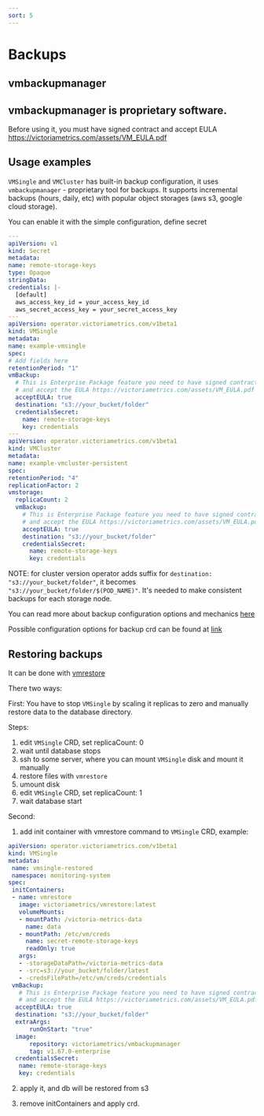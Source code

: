 ```yaml
---
sort: 5
---
```


# Backups

## vmbackupmanager

## vmbackupmanager is proprietary software. 

 Before using it, you must have signed contract and accept EULA https://victoriametrics.com/assets/VM_EULA.pdf

## Usage examples

 `VMSingle` and `VMCluster` has built-in backup configuration, it uses `vmbackupmanager` - proprietary tool for backups.
 It supports incremental backups (hours, daily, etc) with popular object storages (aws s3, google cloud storage).
 
  You can enable it with the simple configuration, define secret
  
  ```yaml
---
apiVersion: v1
kind: Secret
metadata:
  name: remote-storage-keys
type: Opaque
stringData:
  credentials: |-
    [default]
    aws_access_key_id = your_access_key_id
    aws_secret_access_key = your_secret_access_key
---
apiVersion: operator.victoriametrics.com/v1beta1
kind: VMSingle
metadata:
  name: example-vmsingle
spec:
  # Add fields here
  retentionPeriod: "1"
  vmBackup:
    # This is Enterprise Package feature you need to have signed contract to use it
    # and accept the EULA https://victoriametrics.com/assets/VM_EULA.pdf
    acceptEULA: true
    destination: "s3://your_bucket/folder"
    credentialsSecret:
      name: remote-storage-keys
      key: credentials
---
apiVersion: operator.victoriametrics.com/v1beta1
kind: VMCluster
metadata:
  name: example-vmcluster-persistent
spec:
  retentionPeriod: "4"
  replicationFactor: 2
  vmstorage:
    replicaCount: 2
    vmBackup:
      # This is Enterprise Package feature you need to have signed contract to use it
      # and accept the EULA https://victoriametrics.com/assets/VM_EULA.pdf
      acceptEULA: true
      destination: "s3://your_bucket/folder"
      credentialsSecret:
        name: remote-storage-keys
        key: credentials

```

NOTE: for cluster version operator adds suffix for `destination: "s3://your_bucket/folder"`, it becomes `"s3://your_bucket/folder/$(POD_NAME)"`. 
It's needed to make consistent backups for each storage node.

 You can read more about backup configuration options and mechanics [here](https://github.com/VictoriaMetrics/VictoriaMetrics/tree/master/app/vmbackup)
 
 Possible configuration options for backup crd can be found at [link](/docs/api.html#vmbackup)
 
 
## Restoring backups


 It can be done with [vmrestore](https://github.com/VictoriaMetrics/VictoriaMetrics/tree/master/app/vmrestore)
 
There two ways:
 
 First: 
  You have to stop `VMSingle` by scaling it replicas to zero and manually restore data to the database directory.
 
 Steps:
 1) edit `VMSingle` CRD, set replicaCount: 0
 2) wait until database stops
 3) ssh to some server, where you can mount `VMSingle` disk and mount it manually
 4) restore files with `vmrestore`
 5) umount disk
 6) edit `VMSingle` CRD, set replicaCount: 1
 7) wait database start
 
 Second:

   1) add init container with vmrestore command to `VMSingle` CRD, example:
```yaml
apiVersion: operator.victoriametrics.com/v1beta1
kind: VMSingle
metadata:
 name: vmsingle-restored
 namespace: monitoring-system
spec:
 initContainers:
 - name: vmrestore
   image: victoriametrics/vmrestore:latest
   volumeMounts:
   - mountPath: /victoria-metrics-data
     name: data
   - mountPath: /etc/vm/creds
     name: secret-remote-storage-keys
     readOnly: true
   args:
   - -storageDataPath=/victoria-metrics-data
   - -src=s3://your_bucket/folder/latest
   - -credsFilePath=/etc/vm/creds/credentials
 vmBackup:
   # This is Enterprise Package feature you need to have signed contract to use it
   # and accept the EULA https://victoriametrics.com/assets/VM_EULA.pdf
  acceptEULA: true
  destination: "s3://your_bucket/folder"
  extraArgs:
      runOnStart: "true"
  image:
      repository: victoriametrics/vmbackupmanager
      tag: v1.67.0-enterprise
  credentialsSecret:
   name: remote-storage-keys
   key: credentials

```
   2)  apply it, and db will be restored from s3
   
   3) remove initContainers and apply crd.
